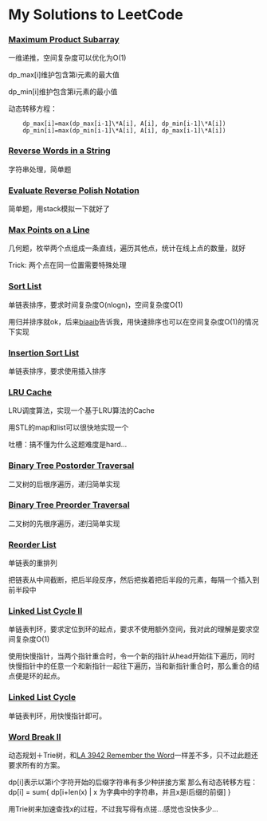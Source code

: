 # My Solutions to LeetCode

### [Maximum Product Subarray][1]

一维递推，空间复杂度可以优化为O(1)

dp_max[i]维护包含第i元素的最大值

dp_min[i]维护包含第i元素的最小值

动态转移方程：

```
    dp_max[i]=max(dp_max[i-1]\*A[i], A[i], dp_min[i-1]\*A[i])
    dp_min[i]=max(dp_min[i-1]\*A[i], A[i], dp_max[i-1]\*A[i])
```
### [Reverse Words in a String][2]

字符串处理，简单题

### [Evaluate Reverse Polish Notation][3]

简单题，用stack模拟一下就好了

### [Max Points on a Line][4]

几何题，枚举两个点组成一条直线，遍历其他点，统计在线上点的数量，就好

Trick: 两个点在同一位置需要特殊处理

### [Sort List][5]

单链表排序，要求时间复杂度O(nlogn)，空间复杂度O(1)

用归并排序就ok，后来[biaaib][WEIBO_BIAAIB]告诉我，用快速排序也可以在空间复杂度O(1)的情况下实现

### [Insertion Sort List][6]

单链表排序，要求使用插入排序

### [LRU Cache][7]

LRU调度算法，实现一个基于LRU算法的Cache

用STL的map和list可以很快地实现一个

吐槽：搞不懂为什么这题难度是hard...

### [Binary Tree Postorder Traversal][8]

二叉树的后根序遍历，递归简单实现

### [Binary Tree Preorder Traversal][9]

二叉树的先根序遍历，递归简单实现

### [Reorder List][10]

单链表的重排列

把链表从中间截断，把后半段反序，然后把挨着把后半段的元素，每隔一个插入到前半段中

### [Linked List Cycle II][11]

单链表判环，要求定位到环的起点，要求不使用额外空间，我对此的理解是要求空间复杂度O(1)

使用快慢指针，当两个指针重合时，令一个新的指针从head开始往下遍历，同时快慢指针中的任意一个和新指针一起往下遍历，当和新指针重合时，那么重合的结点便是环的起点。

### [Linked List Cycle][12]

单链表判环，用快慢指针即可。

### [Word Break II][13]

动态规划＋Trie树，和[LA 3942 Remember the Word][LA 3942 Remember the Word]一样差不多，只不过此题还要求所有的方案。

dp[i]表示以第i个字符开始的后缀字符串有多少种拼接方案
那么有动态转移方程：dp[i] = sum{ dp[i+len(x) | x 为字典中的字符串，并且x是i后缀的前缀] }

用Trie树来加速查找x的过程，不过我写得有点搓...感觉也没快多少...

[1]: https://github.com/plusplus7/LeetCodeSolutions/blob/master/src/maximum_product_subarray.cc
[2]: https://github.com/plusplus7/LeetCodeSolutions/blob/master/src/reverse_words_in_a_string.cc
[3]: https://github.com/plusplus7/LeetCodeSolutions/blob/master/src/evaluate_reverse_polish_notation.cc
[4]: https://github.com/plusplus7/LeetCodeSolutions/blob/master/src/max_points_on_a_line.cc
[5]: https://github.com/plusplus7/LeetCodeSolutions/blob/master/src/sort_list.cc
[6]: https://github.com/plusplus7/LeetCodeSolutions/blob/master/src/insertion_sort_list.cc
[7]: https://github.com/plusplus7/LeetCodeSolutions/blob/master/src/lru_cache.cc
[8]: https://github.com/plusplus7/LeetCodeSolutions/blob/master/src/binary_tree_postorder_traversal.cc
[9]: https://github.com/plusplus7/LeetCodeSolutions/blob/master/src/binary_tree_preorder_traversal.cc
[10]: https://github.com/plusplus7/LeetCodeSolutions/blob/master/src/reorder_list.cc
[11]: https://github.com/plusplus7/LeetCodeSolutions/blob/master/src/linked_list_cycle_ii.cc
[12]: https://github.com/plusplus7/LeetCodeSolutions/blob/master/src/linked_list_cycle_i.cc
[13]: https://github.com/plusplus7/LeetCodeSolutions/blob/master/src/word_break_ii.cc

[WEIBO_BIAAIB]: http://weibo.com/biaaib
[LA 3942 Remember the Word]: http://blog.csdn.net/sssogs/article/details/8789386
